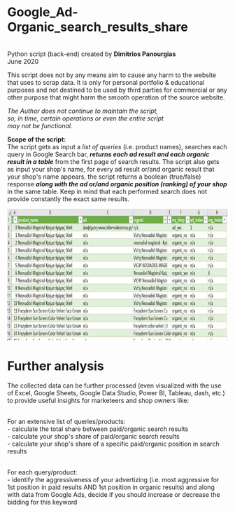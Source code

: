# Google_Ad-Organic_search_results_share
<br/> Python script (back-end) created by **Dimitrios Panourgias**
<br/> June 2020

This script does not by any means aim to cause any harm to the website that uses to scrap data.
It is only for personal portfolio & educational purposes and not destined to be used by third parties for commercial or any other purpose that might harm the smooth operation of the source website.

*The Author does not continue to maintain the script,
<br/> so, in time, certain operations or even the entire script 
<br/> may not be functional.*

**Scope of the script:**
<br/> The script gets as input a *list of queries* (i.e. product names),
searches each query in Google Search bar,
***returns each ad result and each organic result in a table*** from the first page of search results.
The script also gets as input your shop's name,
for every ad result or/and organic result that 
your shop's name appears, the script returns 
a boolean (true/false) response ***along with the 
ad or/and organic position (ranking) of your shop*** in the same table.
Keep in mind that each performed search does not provide
constantly the exact same results.

<img src="https://github.com/dpan331/Google_Ad-Organic_search_results_share/blob/master/adOrg_img/adOrganicShareResults.JPG" height="300" width="1000">

# Further analysis

The collected data can be further processed (even visualized with the use of Excel, Google Sheets, Google Data Studio, Power BI, Tableau, dash, etc.) to provide useful insights for marketeers and shop owners like:

  <br/>   For an extensive list of queries/products:
    <br/>   - calculate the total share between paid/organic search results
    <br/>   - calculate your shop's share of paid/organic search results
    <br/>   - calculate your shop's share of a specific paid/organic position in search results
    
  <br/>   For each query/product:
    <br/>  - identify the aggressiveness of your advertizing (i.e. most aggressive for 1st position in paid results AND 1st position in organic results) and along with data from Google Ads, decide if you should increase       or decrease the bidding for this keyword
